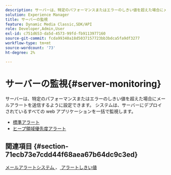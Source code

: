 ```yaml
---
description: サーバーは、特定のパフォーマンスまたはエラーのしきい値を超えた場合にメールアラートを送信するように設定できます。 システムは、サーバーにデプロイされているすべての web アプリケーションを一括で監視します。
solution: Experience Manager
title: サーバーの監視
feature: Dynamic Media Classic,SDK/API
role: Developer,Admin,User
exl-id: c751d653-da5d-4573-99fd-fb9113977160
source-git-commit: fcda99340a18d5037157723bb3bdca5fa9df3277
workflow-type: tm+mt
source-wordcount: '73'
ht-degree: 2%

---
```


# サーバーの監視{#server-monitoring}

サーバーは、特定のパフォーマンスまたはエラーのしきい値を超えた場合にメールアラートを送信するように設定できます。 システムは、サーバーにデプロイされているすべての web アプリケーションを一括で監視します。

* [標準アラート](r-standard-alerts.md)
* [ヒープ領域優先度アラート](c-heap-space-priority-alert.md)

## 関連項目 {#section-71ecb73e7cdd44f68aea67b64dc9c3ed}

[ メールアラートシステム ](../../../../is-api/image-serving-api-ref/c-configuration-and-administration/c-server-settings/r-monitoring-and-alerting-system.md#reference-4b604b5f8b014ecca89cf55d8ebb2d39)、[ アラートしきい値 ](../../../../is-api/image-serving-api-ref/c-configuration-and-administration/c-server-settings/r-alert-thresholds.md#reference-a77d3f92f456419a878bf18782d38922)
